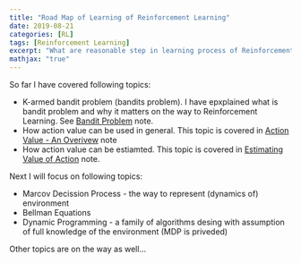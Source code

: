 ```yaml
---
title: "Road Map of Learning of Reinforcement Learning"
date: 2019-08-21
categories: [RL]
tags: [Reinforcement Learning]
excerpt: "What are reasonable step in learning process of Reinforcement Learning"
mathjax: "true"
---
```


So far I have covered following topics:
 * K-armed bandit problem (bandits problem). I have epxplained what is bandit problem and why it matters on the way to Reinforcement Learning. See [Bandit Problem](http://www.damiankolmas.com/rl/Bandit-problem/) note.
 * How action value can be used in general. This topic is covered in [Action Value - An Overivew](http://www.damiankolmas.com/rl/Action-value-method/) note
 * How action value can be estiamted. This topic is covered in [Estimating Value of Action](http://www.damiankolmas.com/rl/Estimating-value-of-action/#) note.


Next I will focus on following topics:
 * Marcov Decission Process - the way to represent (dynamics of) environment
 * Bellman Equations
 * Dynamic Programming - a family of algorithms desing with assumption of full knowledge of the environment (MDP is priveded)

Other topics are on the way as well...

